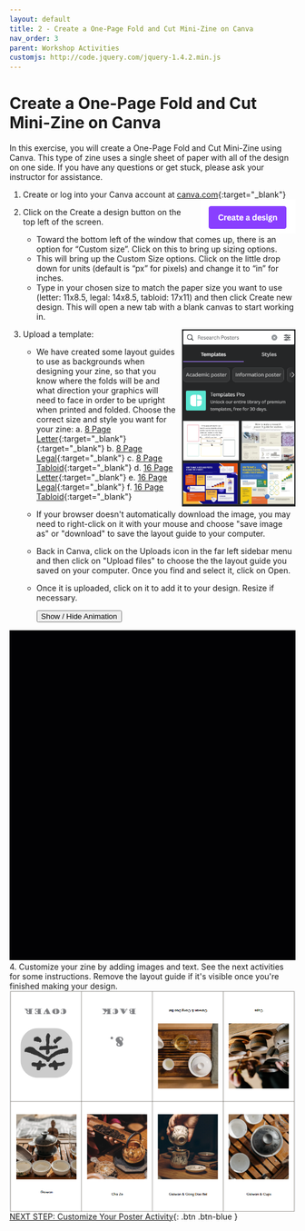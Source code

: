 ```yaml
---
layout: default
title: 2 - Create a One-Page Fold and Cut Mini-Zine on Canva
nav_order: 3
parent: Workshop Activities
customjs: http://code.jquery.com/jquery-1.4.2.min.js
---
```


# Create a One-Page Fold and Cut Mini-Zine on Canva

In this exercise, you will create a One-Page Fold and Cut Mini-Zine using Canva. This type of zine uses a single sheet of paper with all of the design on one side. If you have any questions or get stuck, please ask your instructor for assistance. 

1.  Create or log into your Canva account at [canva.com](https://ww.canva.com/){:target="_blank"}  <img src="images/01.png" alt="new slide" style="float:right;margin-left:10px;">
2.  Click on the Create a design button on the top left of the screen.  
    - Toward the bottom left of the window that comes up, there is an option for “Custom size”. Click on this to bring up sizing options. 
    - This will bring up the Custom Size options. Click on the little drop down for units (default is “px” for pixels) and change it to “in” for inches. 
    - Type in your chosen size to match the paper size you want to use (letter: 11x8.5, legal: 14x8.5, tabloid: 17x11) and then click Create new design. This will open a new tab with a blank canvas to start working in.

3. Upload a template: <img src="images/04.png" alt="new slide" style="float:right;width:200px;margin-left:10px;">
   -  We have created some layout guides to use as backgrounds when designing your zine, so that you know where the folds will be and what direction your graphics will need to face in order to be upright when printed and folded. Choose the correct size and style you want for your zine:
           a. [8 Page Letter](images/8pageSingleTemplate.png){:target="_blank"}{:target="_blank"}
           b. [8 Page Legal](images/8pageSingleLegalTemplate.png){:target="_blank"}
           c. [8 Page Tabloid](images/8pageSingleTabloidTemplate.png){:target="_blank"}
           d. [16 Page Letter](images/16pageSingleLetterTemplate.png){:target="_blank"}
           e. [16 Page Legal](images/16pageSingleLegalTemplate.png){:target="_blank"}
           f. [16 Page Tabloid](images/16pageSingleTabloidTemplate.png){:target="_blank"}
   -  If your browser doesn't automatically download the image, you may need to right-click on it with your mouse and choose "save image as" or "download" to save the layout guide to your computer.
   -  Back in Canva, click on the Uploads icon in the far left sidebar menu and then click on "Upload files" to choose the the layout guide you saved on your computer. Once you find and select it, click on Open.
   -  Once it is uploaded, click on it to add it to your design. Resize if necessary.
 
         <button onclick="toggle('gif5')">Show / Hide Animation </button>
<div id="gif5">
      <img src="images/canva-pp5.gif">
      </div>
4. Customize your zine by adding images and text. See the next activities for some instructions. Remove the layout guide if it's visible once you're finished making your design. <img src="images/layout.png" alt="new slide" style="float:right;margin-left:10px;">


[NEXT STEP: Customize Your Poster Activity](act-3.html){: .btn .btn-blue }
